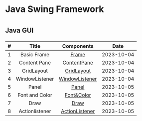 # Java Swing Framework
# 
## Java GUI  
### 


| # | Title | Components | Date |
| :-----: | :---: | :---: | :---: |
| 1 | Basic Frame |  [Frame](/Basic_Frame/src/MyFrame.png) | 2023-10-04 |
| 2 | Content Pane |  [ContentPane](/ContentPane/src/ContentPane.png) | 2023-10-04 |
| 3 | GridLayout |  [GridLayout](/GridLayout/src/gridLayout.png) | 2023-10-04 |
| 4 | WindowListener |  [WindowListener](/WindowListener/src/WindowListener.png) | 2023-10-04 |
| 5 | Panel |  [Panel](/Panel/src/Panel.png) | 2023-10-05 |
| 6 | Font and Color |  [Font&Color](/FontColor/src/fontColor.png) | 2023-10-05 |
| 7 | Draw | [Draw](/Draw/src/draw.png) | 2023-10-05  | 
| 8 | Actionlistener | [ActionListener](/ActionListener/src/actionListener.png) | 2023-10-05  | 
